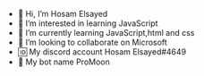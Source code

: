 - 👋 Hi, I’m Hosam Elsayed
- 👀 I’m interested in learning JavaScript
- 🌱 I’m currently learning JavaScript,html and css
- 💞️ I’m looking to collaborate on Microsoft
- 🆔 My discord account Hosam Elsayed#4649
- 💖 My bot name ProMoon
